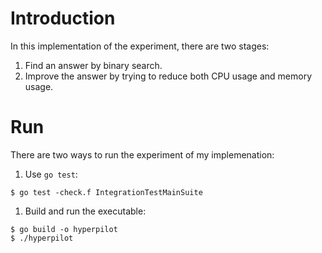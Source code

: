 # Introduction

In this implementation of the experiment, there are two stages:

1. Find an answer by binary search.
2. Improve the answer by trying to reduce both CPU usage and memory usage.

# Run

There are two ways to run the experiment of my implemenation:

1. Use `go test`:

```shell
$ go test -check.f IntegrationTestMainSuite
```

1. Build and run the executable:

```shell
$ go build -o hyperpilot
$ ./hyperpilot
```
